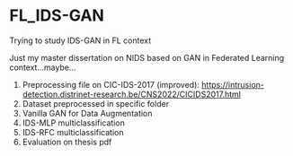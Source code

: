 # FL_IDS-GAN
Trying to study IDS-GAN in FL context

Just my master dissertation on NIDS based on GAN in Federated Learning context...maybe...


1. Preprocessing file on CIC-IDS-2017 (improved): https://intrusion-detection.distrinet-research.be/CNS2022/CICIDS2017.html
2. Dataset preprocessed in specific folder
3. Vanilla GAN for Data Augmentation
4. IDS-MLP multiclassification
5. IDS-RFC multiclassification
6. Evaluation on thesis pdf
